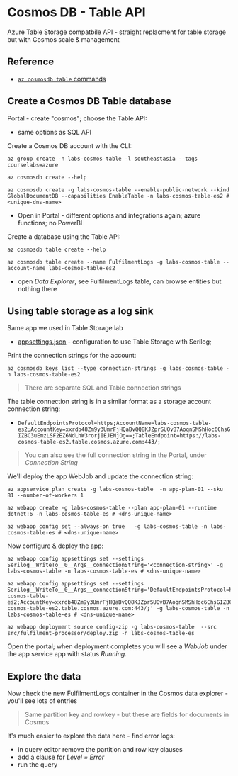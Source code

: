 # Cosmos DB - Table API

Azure Table Storage compatbile API - straight replacment for table storage but with Cosmos scale & management

## Reference

- [`az cosmosdb table` commands](https://docs.microsoft.com/en-us/cli/azure/cosmosdb/table?view=azure-cli-latest)


## Create a Cosmos DB Table database

Portal - create "cosmos"; choose the Table API:

- same options as SQL API

Create a Cosmos DB account with the CLI:

```
az group create -n labs-cosmos-table -l southeastasia --tags courselabs=azure

az cosmosdb create --help

az cosmosdb create -g labs-cosmos-table --enable-public-network --kind GlobalDocumentDB --capabilities EnableTable -n labs-cosmos-table-es2 # <unique-dns-name>
```

- Open in Portal - different options and integrations again; azure functions; no PowerBI


Create a database using the Table API:

```
az cosmosdb table create --help

az cosmosdb table create --name FulfilmentLogs -g labs-cosmos-table --account-name labs-cosmos-table-es2
```

- open _Data Explorer_, see FulfilmentLogs table, can browse entities but nothing there


## Using table storage as a log sink

Same app we used in Table Storage lab

- [appsettings.json](src/fulfilment-processor/appsettings.json) - configuration to use Table Storage with Serilog;

Print the connection strings for the account:

```
az cosmosdb keys list --type connection-strings -g labs-cosmos-table -n labs-cosmos-table-es2
```

> There are separate SQL and Table connection strings

The table connection string is in a similar format as a storage account connection string:

- `DefaultEndpointsProtocol=https;AccountName=labs-cosmos-table-es2;AccountKey=xxrdb48Zm9y3UmrFjHQaBvQQ8KJZprSUOvB7AoqnSMShHoc6ChsGIZBC3uEmzLSF2EZ6NdLhW3rorjIEJENjOg==;TableEndpoint=https://labs-cosmos-table-es2.table.cosmos.azure.com:443/;`

> You can also see the full connection string in the Portal, under _Connection String_

We'll deploy the app WebJob and update the connection string:

```
az appservice plan create -g labs-cosmos-table  -n app-plan-01 --sku B1 --number-of-workers 1

az webapp create -g labs-cosmos-table --plan app-plan-01 --runtime dotnet:6 -n labs-cosmos-table-es # <dns-unique-name>

az webapp config set --always-on true   -g labs-cosmos-table -n labs-cosmos-table-es # <dns-unique-name>
```

Now configure & deploy the app:

```
az webapp config appsettings set --settings Serilog__WriteTo__0__Args__connectionString='<connection-string>' -g labs-cosmos-table -n labs-cosmos-table-es # <dns-unique-name> 

az webapp config appsettings set --settings Serilog__WriteTo__0__Args__connectionString='DefaultEndpointsProtocol=https;AccountName=labs-cosmos-table-es2;AccountKey=xxrdb48Zm9y3UmrFjHQaBvQQ8KJZprSUOvB7AoqnSMShHoc6ChsGIZBC3uEmzLSF2EZ6NdLhW3rorjIEJENjOg==;TableEndpoint=https://labs-cosmos-table-es2.table.cosmos.azure.com:443/;' -g labs-cosmos-table -n labs-cosmos-table-es # <dns-unique-name>

az webapp deployment source config-zip -g labs-cosmos-table  --src src/fulfilment-processor/deploy.zip -n labs-cosmos-table-es
```

Open the portal; when deployment completes you will see a _WebJob_ under the app service app with status _Running_.

## Explore the data

Now check the new FulfilmentLogs container in the Cosmos data explorer - you'll see lots of entries

> Same partition key and rowkey - but these are fields for documents in Cosmos

It's much easier to explore the data here - find error logs:

- in query editor remove the partition and row key clauses
- add a clause for _Level = Error_
- run the query